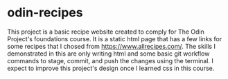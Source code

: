 # odin-recipes
This project is a basic recipe website created to comply for The Odin Project's foundations course. It is a static html page that has a few links for some recipes that I chosed from https://www.allrecipes.com/. The skills I demonstrated in this are only writing html and some basic git workflow commands to stage, commit, and push the changes using the terminal. I expect to improve this project's design once I learned css in this course.